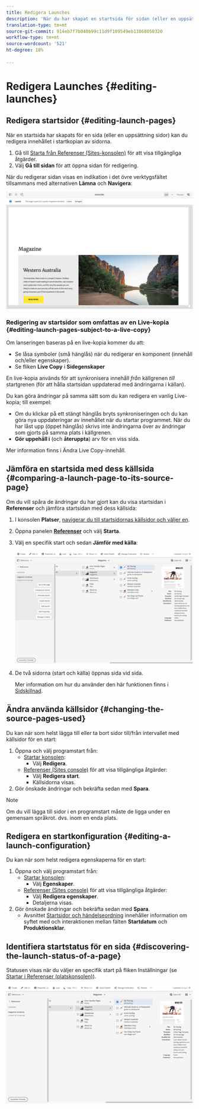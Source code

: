 ```yaml
---
title: Redigera Launches
description: 'När du har skapat en startsida för sidan (eller en uppsättning sidor) kan du redigera innehållet i startkopian av sidorna. '
translation-type: tm+mt
source-git-commit: 914eb7f7b040b99c11d9f109549eb13868058320
workflow-type: tm+mt
source-wordcount: '521'
ht-degree: 18%

---
```



# Redigera Launches {#editing-launches}

## Redigera startsidor {#editing-launch-pages}

När en startsida har skapats för en sida (eller en uppsättning sidor) kan du redigera innehållet i startkopian av sidorna.

1. Gå till [Starta från Referenser (Sites-konsolen)](/help/sites-cloud/authoring/launches/overview.md#launches-in-references-sites-console) för att visa tillgängliga åtgärder.
1. Välj **Gå till sidan** för att öppna sidan för redigering.

När du redigerar sidan visas en indikation i det övre verktygsfältet tillsammans med alternativen **Lämna** och **Navigera**:

![Lämna och navigera vid start från sidredigeraren](/help/sites-cloud/authoring/assets/launches-edit-01.png)

### Redigering av startsidor som omfattas av en Live-kopia {#editing-launch-pages-subject-to-a-live-copy}

Om lanseringen baseras på en live-kopia kommer du att: <!--If your launch is based upon a [live copy](/help/sites-administering/msm.md) then you will:-->

* Se låsa symboler (små hänglås) när du redigerar en komponent (innehåll och/eller egenskaper).
* Se fliken **Live Copy** i **Sidegenskaper**

En live-kopia används för att synkronisera innehåll *från* källgrenen *till* startgrenen (för att hålla startsidan uppdaterad med ändringarna i källan).

Du kan göra ändringar på samma sätt som du kan redigera en vanlig Live-kopia; till exempel:

* Om du klickar på ett stängt hänglås bryts synkroniseringen och du kan göra nya uppdateringar av innehållet när du startar programmet. När du har låst upp (öppet hänglås) skrivs inte ändringarna över av ändringar som gjorts på samma plats i källgrenen.
* **Gör uppehåll i** (och **återuppta**) arv för en viss sida.

Mer information finns i Ändra Live Copy-innehåll. <!--See [Changing Live Copy Content](/help/sites-administering/msm-livecopy.md#changing-live-copy-content) for further information.-->

## Jämföra en startsida med dess källsida {#comparing-a-launch-page-to-its-source-page}

Om du vill spåra de ändringar du har gjort kan du visa startsidan i **Referenser** och jämföra startsidan med dess källsida:

1. I konsolen **Platser**, [navigerar du till startsidornas källsidor och väljer en](/help/sites-cloud/authoring/getting-started/basic-handling.md#viewing-and-selecting-resources).
1. Öppna panelen **[Referenser](/help/sites-cloud/authoring/getting-started/basic-handling.md#references)** och välj **Starta**.
1. Välj en specifik start och sedan **Jämför med källa**:

   ![Jämför start med källa](/help/sites-cloud/authoring/assets/launches-compare.png)

1. De två sidorna (start och källa) öppnas sida vid sida.

   Mer information om hur du använder den här funktionen finns i [Sidskillnad](/help/sites-cloud/authoring/features/page-diff.md).

## Ändra använda källsidor {#changing-the-source-pages-used}

Du kan när som helst lägga till eller ta bort sidor till/från intervallet med källsidor för en start:

1. Öppna och välj programstart från:
   * [Startar konsolen](/help/sites-cloud/authoring/launches/overview.md#the-launches-console):
      * Välj **Redigera**.
   * [Referenser (Sites console)](/help/sites-cloud/authoring/launches/overview.md#launches-in-references-sites-console) för att visa tillgängliga åtgärder:
      * Välj **Redigera start**.
      * Källsidorna visas.
1. Gör önskade ändringar och bekräfta sedan med **Spara**.

>[!NOTE]
>
>Om du vill lägga till sidor i en programstart måste de ligga under en gemensam språkrot. dvs. inom en enda plats.

## Redigera en startkonfiguration {#editing-a-launch-configuration}

Du kan när som helst redigera egenskaperna för en start:

1. Öppna och välj programstart från:
   * [Startar konsolen](/help/sites-cloud/authoring/launches/overview.md#the-launches-console):
      * Välj **Egenskaper**.
   * [Referenser (Sites console)](/help/sites-cloud/authoring/launches/overview.md#launches-in-references-sites-console) för att visa tillgängliga åtgärder:
      * Välj **Redigera egenskaper**.
      * Detaljerna visas.
1. Gör önskade ändringar och bekräfta sedan med **Spara**.
   * Avsnittet [Startsidor och händelseordning](/help/sites-cloud/authoring/launches/overview.md#launches-the-order-of-events) innehåller information om syftet med och interaktionen mellan fälten **Startdatum** och **Produktionsklar**.

## Identifiera startstatus för en sida {#discovering-the-launch-status-of-a-page}

Statusen visas när du väljer en specifik start på fliken Inställningar (se [Startar i Referenser (platskonsolen)](/help/sites-cloud/authoring/launches/overview.md#launches-in-references-sites-console)).

![Identifierar startstatus](/help/sites-cloud/authoring/assets/launches-status.png)
